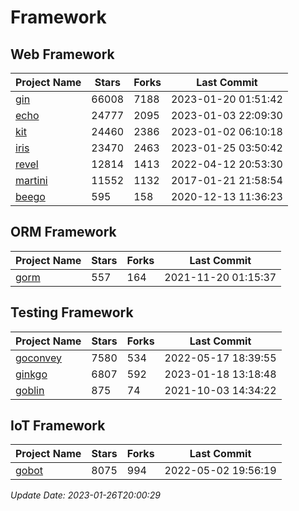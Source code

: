 # Framework

## Web Framework
| Project Name | Stars | Forks | Last Commit |
| ------------ | ----- | ----- | ----------- |
| [gin](https://github.com/gin-gonic/gin) | 66008 | 7188 | 2023-01-20 01:51:42 |
| [echo](https://github.com/labstack/echo) | 24777 | 2095 | 2023-01-03 22:09:30 |
| [kit](https://github.com/go-kit/kit) | 24460 | 2386 | 2023-01-02 06:10:18 |
| [iris](https://github.com/kataras/iris) | 23470 | 2463 | 2023-01-25 03:50:42 |
| [revel](https://github.com/revel/revel) | 12814 | 1413 | 2022-04-12 20:53:30 |
| [martini](https://github.com/go-martini/martini) | 11552 | 1132 | 2017-01-21 21:58:54 |
| [beego](https://github.com/astaxie/beego) | 595 | 158 | 2020-12-13 11:36:23 |

## ORM Framework
| Project Name | Stars | Forks | Last Commit |
| ------------ | ----- | ----- | ----------- |
| [gorm](https://github.com/jinzhu/gorm) | 557 | 164 | 2021-11-20 01:15:37 |

## Testing Framework
| Project Name | Stars | Forks | Last Commit |
| ------------ | ----- | ----- | ----------- |
| [goconvey](https://github.com/smartystreets/goconvey) | 7580 | 534 | 2022-05-17 18:39:55 |
| [ginkgo](https://github.com/onsi/ginkgo) | 6807 | 592 | 2023-01-18 13:18:48 |
| [goblin](https://github.com/franela/goblin) | 875 | 74 | 2021-10-03 14:34:22 |

## IoT Framework
| Project Name | Stars | Forks | Last Commit |
| ------------ | ----- | ----- | ----------- |
| [gobot](https://github.com/hybridgroup/gobot) | 8075 | 994 | 2022-05-02 19:56:19 |

*Update Date: 2023-01-26T20:00:29*